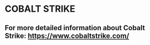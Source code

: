 # COBALT STRIKE 

## For more detailed information about Cobalt Strike: https://www.cobaltstrike.com/
